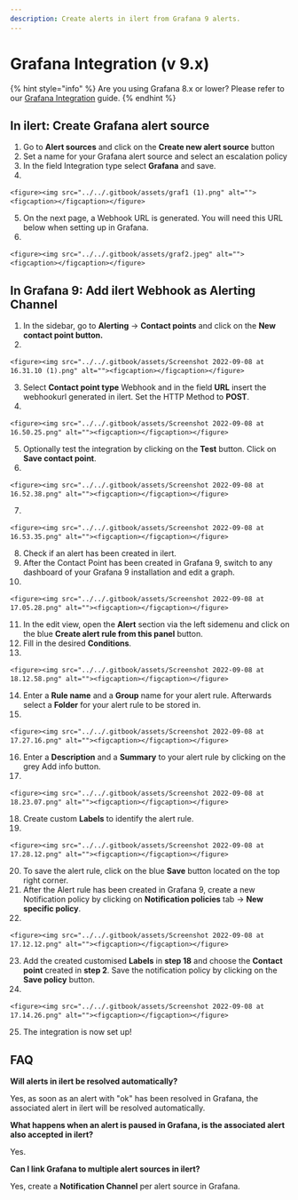 ```yaml
---
description: Create alerts in ilert from Grafana 9 alerts.
---
```


# Grafana Integration (v 9.x)

{% hint style="info" %}
Are you using Grafana 8.x or lower? Please refer to our [Grafana Integration](grafana-integration.md) guide.
{% endhint %}

## In ilert: Create Grafana alert source

1. Go to **Alert sources** and click on the **Create new alert source** button
2. Set a name for your Grafana alert source and select an escalation policy
3. In the field Integration type select **Grafana** and save.
4.

    <figure><img src="../../.gitbook/assets/graf1 (1).png" alt=""><figcaption></figcaption></figure>
5. On the next page, a Webhook URL is generated. You will need this URL below when setting up in Grafana.
6.

    <figure><img src="../../.gitbook/assets/graf2.jpeg" alt=""><figcaption></figcaption></figure>

## In Grafana 9: Add ilert Webhook as Alerting Channel

1. In the sidebar, go to **Alerting** -> **Contact points** and click on the **New contact point button.**
2.

    <figure><img src="../../.gitbook/assets/Screenshot 2022-09-08 at 16.31.10 (1).png" alt=""><figcaption></figcaption></figure>
3. Select **Contact point type** Webhook and in the field **URL** insert the webhookurl generated in ilert. Set the HTTP Method to **POST**.
4.

    <figure><img src="../../.gitbook/assets/Screenshot 2022-09-08 at 16.50.25.png" alt=""><figcaption></figcaption></figure>
5. Optionally test the integration by clicking on the **Test** button. Click on **Save contact point**.
6.

    <figure><img src="../../.gitbook/assets/Screenshot 2022-09-08 at 16.52.38.png" alt=""><figcaption></figcaption></figure>
7.

    <figure><img src="../../.gitbook/assets/Screenshot 2022-09-08 at 16.53.35.png" alt=""><figcaption></figcaption></figure>
8. Check if an alert has been created in ilert.
9. After the Contact Point has been created in Grafana 9, switch to any dashboard of your Grafana 9 installation and edit a graph.
10.

    <figure><img src="../../.gitbook/assets/Screenshot 2022-09-08 at 17.05.28.png" alt=""><figcaption></figcaption></figure>
11. In the edit view, open the **Alert** section via the left sidemenu and click on the blue **Create alert rule from this panel** button.
12. Fill in the desired **Conditions**.&#x20;
13.

    <figure><img src="../../.gitbook/assets/Screenshot 2022-09-08 at 18.12.58.png" alt=""><figcaption></figcaption></figure>
14. Enter a **Rule name** and a **Group** name for your alert rule. Afterwards select a **Folder** for your alert rule to be stored in.
15.

    <figure><img src="../../.gitbook/assets/Screenshot 2022-09-08 at 17.27.16.png" alt=""><figcaption></figcaption></figure>
16. Enter a **Description** and a **Summary** to your alert rule by clicking on the grey Add info button.
17.

    <figure><img src="../../.gitbook/assets/Screenshot 2022-09-08 at 18.23.07.png" alt=""><figcaption></figcaption></figure>
18. Create custom **Labels** to identify the alert rule.
19.

    <figure><img src="../../.gitbook/assets/Screenshot 2022-09-08 at 17.28.12.png" alt=""><figcaption></figcaption></figure>
20. To save the alert rule, click on the blue **Save** button located on the top right corner.
21. After the Alert rule has been created in Grafana 9, create a new Notification policy by clicking on **Notification policies** tab -> **New specific policy**.
22.

    <figure><img src="../../.gitbook/assets/Screenshot 2022-09-08 at 17.12.12.png" alt=""><figcaption></figcaption></figure>
23. Add the created customised **Labels** in **step 18** and choose the **Contact point** created in **step 2**. Save the notification policy by clicking on the **Save policy** button.
24.

    <figure><img src="../../.gitbook/assets/Screenshot 2022-09-08 at 17.14.26.png" alt=""><figcaption></figcaption></figure>
25. The integration is now set up!

## FAQ <a href="#faq" id="faq"></a>

**Will alerts in ilert be resolved automatically?**

Yes, as soon as an alert with "ok" has been resolved in Grafana, the associated alert in ilert will be resolved automatically.

**What happens when an alert is paused in Grafana, is the associated alert also accepted in ilert?**

Yes.

**Can I link Grafana to multiple alert sources in ilert?**

Yes, create a **Notification Channel** per alert source in Grafana.
